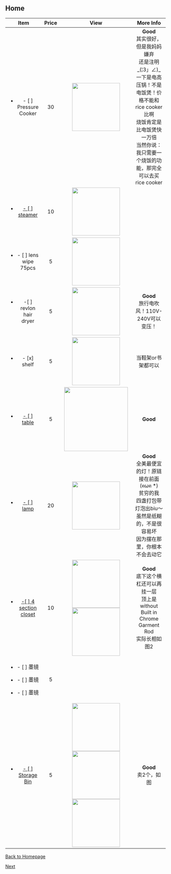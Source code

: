 ## Home

| Item | Price | View | More Info |
| :--: | :---: | :--: | :-------: |
|<ul><li>- [ ] Pressure Cooker</li></ul>|30|<img src="https://ws3.sinaimg.cn/large/006tNbRwly1fucppmb9rfj30m80m8q3n.jpg" width="150" />|**Good**<br />其实很好，但是我妈妈嫌弃<br />还是注明_(¦3」∠)_一下是电高压锅！不是电饭煲！价格不能和rice cooker比啊<br />烧饭肯定是比电饭煲快一万倍<br />当然你说：我只需要一个烧饭的功能，那完全可以去买rice cooker|
|<a href="https://amzn.to/2MN72bX"><ul><li>- [ ] steamer</li></ul></a>|10|<img src="https://images-na.ssl-images-amazon.com/images/I/31ng7FPz24L.jpg" width="150">||
|<a herf="https://amzn.to/2o742ZK"><ul><li>- [ ] lens wipe 75pcs </li></ul></a>|5|<img src="https://images-na.ssl-images-amazon.com/images/I/510g3xAb8mL.jpg" width="150">||
|<ul><li> -[ ] revlon hair dryer</li></ul>|5|<img src="https://bit.ly/2MtZg7A" width="150">|**Good**<br />旅行电吹风！110V-240V可以变压！|
|<ul><li>- [x] shelf</li></ul>|5|<img src="https://ws4.sinaimg.cn/large/006tNbRwly1fuldy6d8nej31kw1kwu13.jpg" width="150">|当鞋架or书架都可以|
|<a href="https://bit.ly/2JU0Jht"><ul><li>- [ ] table</li></ul></a>|5|<img src="https://images-na.ssl-images-amazon.com/images/I/41CHejJTdcL._SL1000_.jpg" width="200">|**Good**<br />|
|<a href="https://bit.ly/2Augzj9"><ul><li>- [ ] lamp </li></ul></a>|20|<img src="https://www.ikea.com/PIAimages/0529949_PE646443_S5.JPG" width="150" />|**Good**<br />全美最便宜的灯！原链接在前面(ฅωฅ *)<br />贫穷的我<br />四盏打包带灯泡出biu～<br />虽然是纸糊的，不是很容易坏<br />因为摆在那里，你根本不会去动它|
|<a href="https://amzn.to/2Myf8FO"><ul><li>-[ ] 4 section closet </li></ul></a>|10|<img src="https://images-na.ssl-images-amazon.com/images/I/91pXKH8MA2L._SL1500_.jpg" width="150"><img src="https://ws2.sinaimg.cn/large/006tNbRwly1ful8qaxk2vj30ik0gdwfq.jpg" width="150">|**Good**<br/>底下这个横杠还可以再挂一层<br />顶上是without Built in Chrome Garment Rod<br />实际长相如图2|
|<ul><li>- [ ] 墨镜</li></ul><ul><li>- [ ] 墨镜</li></ul><ul><li>- [ ] 墨镜</li></ul>|5|||
|<a href="https://amzn.to/2PCsqPG" ><ul><li>- [ ] Storage Bin</ul></li></a>|5|<img src="https://images-na.ssl-images-amazon.com/images/I/81LSie6pzrL._SX522_.jpg" width="150"><img src="https://bit.ly/2o5sbA2" width="150"><img src="https://bit.ly/2MycAb2" width="150">|**Good**<br />卖2个，如图|

[Back to Homepage](https://github.com/radium0729/Personal-Sale/blob/master/README.md)

[Next](https://github.com/radium0729/Personal-Sale/blob/master/Cosmetics.md)